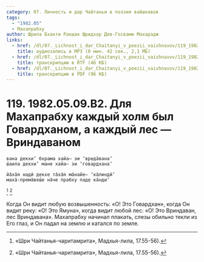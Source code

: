 ```yaml
---
category: 07. Личность и дар Чайтаньи в поэзии вайшнавов
tags:
  - "1982.05"
  - Махапрабху
author: Шрила Бхакти Ракшак Шридхар Дев-Госвами Махарадж
links:
  - href: /dl/07._Lichnost_i_dar_Chaitanyi_v_poezii_vaishnavov/119_1982.05.09.B2_SridharMj_Dlja_Mahaprabhu_kazhdyj_holm_byl_Govardhanom_a_kazhdyj_les--Vrindavanom.mp3
    title: аудиозапись в MP3 (0 мин. 42 сек., 2,1 МБ)
  - href: /dl/07._Lichnost_i_dar_Chaitanyi_v_poezii_vaishnavov/119_1982.05.09.B2_SridharMj_Dlja_Mahaprabhu_kazhdyj_holm_byl_Govardhanom_a_kazhdyj_les_-_Vrindavanom.rtf
    title: транскрипцию в RTF (46 КБ)
  - href: /dl/07._Lichnost_i_dar_Chaitanyi_v_poezii_vaishnavov/119_1982.05.09.B2_SridharMj_Dlja_Mahaprabhu_kazhdyj_holm_byl_Govardhanom_a_kazhdyj_les_-_Vrindavanom.pdf
    title: транскрипцию в PDF (96 КБ)
---
```


# 119. 1982.05.09.B2. Для Махапрабху каждый холм был Говардханом, а каждый лес — Вриндаваном

    вана декхи’ бхрама хайа— эи ‘вр̣нда̄вана’
    ш́аила декхи’ мане хайа— эи ‘говардхана’

    йа̄ха̄н̇ надӣ декхе та̄ха̄н̇ ма̄найе— ‘ка̄линдӣ’
    маха̄-према̄веш́е на̄че прабху пад̣е ка̄нди’
[^_ftn1]
[^_ftn1]

Когда Он видит любую возвышенность: «О! Это Говардхан», когда Он видит реку: «О! Это Ямуна», когда видит любой лес: «О! Это Вриндаван, лес Вриндавана». Махапрабху начинал плакать, слезы обильно текли из Его глаз, и Он падал на землю и катался по земле.



[^_ftn1]: «Шри Чайтанья-чаритамрита», Мадхья-лила, 17.55-56).

